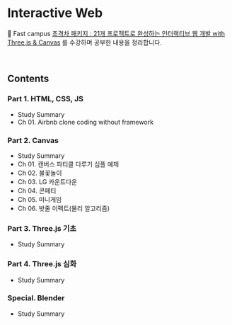 # Interactive Web

🥰 Fast campus [초격차 패키지 : 21개 프로젝트로 완성하는 인터랙티브 웹 개발 with Three.js & Canvas](https://fastcampus.co.kr/dev_online_interactive) 를 수강하며 공부한 내용을 정리합니다.

<br/>

## Contents

### Part 1. HTML, CSS, JS
- Study Summary
- Ch 01. Airbnb clone coding without framework

### Part 2. Canvas
- Study Summary
- Ch 01. 캔버스 파티클 다루기 심플 예제
- Ch 02. 불꽃놀이
- Ch 03. LG 카운트다운
- Ch 04. 콘페티
- Ch 05. 미니게임
- Ch 06. 밧줄 이펙트(물리 알고리즘)

### Part 3. Three.js 기초
- Study Summary

### Part 4. Three.js 심화
- Study Summary

### Special. Blender
- Study Summary
